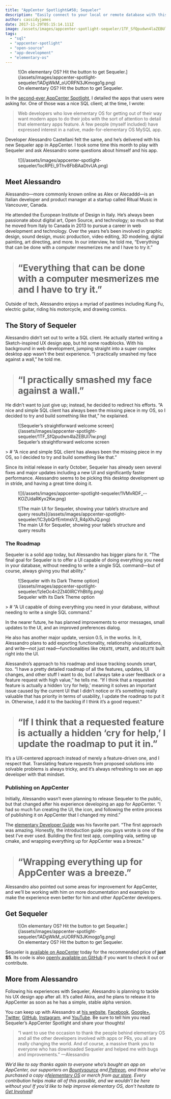 ```yaml
---
title: "AppCenter Spotlight&#58; Sequeler"
description: "Easily connect to your local or remote database with this friendly SQL client"
author: cassidyjames
date: 2017-11-29T05:15:14.111Z
image: /assets/images/appcenter-spotlight-sequeler/1TF_SfQpudwn4laZEBUl7iw.png
tags:
  - "sql"
  - "appcenter-spotlight"
  - "open-source"
  - "app-development"
  - "elementary-os"
---
```


<figure markdown="1">
![On elementary OS? Hit the button to get Sequeler.](/assets/images/appcenter-spotlight-sequeler/1ADgWkM_oUORFN3JKmogp1g.png)
<figcaption markdown="1">
On elementary OS? Hit the button to get Sequeler.
</figcaption>
</figure>

In the [second-ever AppCenter Spotlight](https://medium.com/elementaryos/appcenter-spotlight-more-beta-testers-d9743aec2619#48e5), I detailed the apps that users were asking for. One of those was a nice SQL client; at the time, I wrote:
> Web developers who love elementary OS for getting out of their way want modern apps to do their jobs with the sort of attention to detail that elementary apps feature.
> A few people (myself included) have expressed interest in a native, made-for-elementary OS MySQL app.

Developer Alessandro Castellani felt the same, and he’s delivered with his new Sequeler app in AppCenter. I took some time this month to play with Sequeler and ask Alessandro some questions about himself and his app.

<figure markdown="1">
![](/assets/images/appcenter-spotlight-sequeler/1ocRPEi_9Thv8FbBAaDtvUA.png)
</figure>

## Meet Alessandro

Alessandro—more commonly known online as Alex or Alecaddd—is an Italian developer and product manager at a startup called Ritual Music in Vancouver, Canada.

He attended the European Institute of Design in Italy. He’s always been passionate about digital art, Open Source, and technology; so much so that he moved from Italy to Canada in 2013 to pursue a career in web development and technology. Over the years he’s been involved in graphic design, sound design, music production, video editing, 3D modeling, digital painting, art directing, and more. In our interview, he told me, “Everything that can be done with a computer mesmerizes me and I have to try it.”
> # “Everything that can be done with a computer mesmerizes me and I have to try it.”

Outside of tech, Alessandro enjoys a myriad of pastimes including Kung Fu, electric guitar, riding his motorcycle, and drawing comics.

## The Story of Sequeler

Alessandro didn’t set out to write a SQL client. He actually started writing a Sketch-inspired UX design app, but hit some roadblocks. With his background in web development, jumping straight into a super complex desktop app wasn’t the best experience. “I practically smashed my face against a wall,” he told me.
> # “I practically smashed my face against a wall.”

He didn’t want to just give up; instead, he decided to redirect his efforts. “A nice and simple SQL client has always been the missing piece in my OS, so I decided to try and build something like that,” he explained.

<figure markdown="1">
![Sequeler’s straightforward welcome screen](/assets/images/appcenter-spotlight-sequeler/1TF_SfQpudwn4laZEBUl7iw.png)
<figcaption markdown="1">
Sequeler’s straightforward welcome screen
</figcaption>
</figure>
> # “A nice and simple SQL client has always been the missing piece in my OS, so I decided to try and build something like that.”

Since its initial release in early October, Sequeler has already seen several fixes and major updates including a new UI and significantly faster performance. Alessandro seems to be picking this desktop development up in stride, and having a great time doing it.

<figure markdown="1">
![](/assets/images/appcenter-spotlight-sequeler/1VMvRDF_--KOZUdaRKyx2Kw.png)
</figure>

<figure markdown="1">
![The main UI for Sequeler, showing your table’s structure and query results](/assets/images/appcenter-spotlight-sequeler/1C3ybQrfEmtmsV3_R4pXhJQ.png)
<figcaption markdown="1">
The main UI for Sequeler, showing your table’s structure and query results
</figcaption>
</figure>

### The Roadmap

Sequeler is a solid app today, but Alessandro has bigger plans for it. “The final goal for Sequeler is to offer a UI capable of doing everything you need in your database, without needing to write a single SQL command—but of course, always giving you that ability.”

<figure markdown="1">
![Sequeler with its Dark Theme option](/assets/images/appcenter-spotlight-sequeler/1zIeOc4n2Zt40IRCYhBtifg.png)
<figcaption markdown="1">
Sequeler with its Dark Theme option
</figcaption>
</figure>
> # “A UI capable of doing everything you need in your database, without needing to write a single SQL command.”

In the nearer future, he has planned improvements to error messages, small updates to the UI, and an improved preferences dialog.

He also has another major update, version 0.5, in the works. In it, Alessandro plans to add exporting functionality, relationship visualizations, and write—not just read—functionalities like `CREATE`, `UPDATE`, and `DELETE` built right into the UI.

Alessandro’s approach to his roadmap and issue tracking sounds smart, too. “I have a pretty detailed roadmap of all the features, updates, UI changes, and other stuff I want to do, but I always take a user feedback or a feature request with high value,” he tells me. “If I think that a requested feature is actually a hidden ‘cry for help,’ meaning it solves an important issue caused by the current UI that I didn’t notice or it’s something really valuable that has priority in terms of usability, I update the roadmap to put it in. Otherwise, I add it to the backlog if I think it’s a good request.”
> # “If I think that a requested feature is actually a hidden ‘cry for help,’ I update the roadmap to put it in.”

It’s a UX-centered approach instead of merely a feature-driven one, and I respect that. Translating feature requests from proposed solutions into solvable problems is always tricky, and it’s always refreshing to see an app developer with that mindset.

### Publishing on AppCenter

Initially, Alessandro wasn’t even planning to release Sequeler to the public, but that changed after his experience developing an app for AppCenter. “I had so much fun creating the UI, the icon, and following the entire process of publishing it on AppCenter that I changed my mind.”

The [elementary Developer Guide](https://elementary.io/docs/code/getting-started) was his favorite part. “The first approach was amazing. Honestly, the introduction guide you guys wrote is one of the best I’ve ever used. Building the first test app, compiling vala, setting up cmake, and wrapping everything up for AppCenter was a breeze.”
> # “Wrapping everything up for AppCenter was a breeze.”

Alessandro also pointed out some areas for improvement for AppCenter, and we’ll be working with him on more documentation and examples to make the experience even better for him and other AppCenter developers.

## Get Sequeler

<figure markdown="1">
![On elementary OS? Hit the button to get Sequeler.](/assets/images/appcenter-spotlight-sequeler/1ADgWkM_oUORFN3JKmogp1g.png)
<figcaption markdown="1">
On elementary OS? Hit the button to get Sequeler.
</figcaption>
</figure>

Sequeler is [available on AppCenter](https://appcenter.elementary.io/com.github.alecaddd.sequeler) today for the recommended price of **just $5**. Its code is also [openly available on GitHub](https://github.com/Alecaddd/sequeler) if you want to check it out or contribute.

## More from Alessandro

Following his experiences with Sequeler, Alessandro is planning to tackle his UX design app after all. It’s called Akira, and he plans to release it to AppCenter as soon as he has a simple, stable alpha version.

You can keep up with Alessandro at [his website](http://www.alecaddd.com/), [Facebook](https://www.facebook.com/alecadddpage), [Google+](https://plus.google.com/+AlessandroCastellani), [Twitter](https://twitter.com/alecaddd), [GitHub](https://github.com/Alecaddd), [Instagram](https://www.instagram.com/alecaddd/), and [YouTube](https://www.youtube.com/user/williamprey). Be sure to tell him you read Sequeler’s AppCenter Spotlight and share your thoughts!
> “I want to use the occasion to thank the people behind elementary OS and all the other developers involved with apps or PRs, you all are really changing the world. And of course, a massive thank you to everyone who has downloaded Sequeler and helped me with bugs and improvements.”
> —Alessandro

*We’d like to say thanks again to everyone who’s bought an app on AppCenter, our supporters on [Bountysource](https://salt.bountysource.com/teams/elementary) and[ Patreon](https://www.patreon.com/elementary), and those who’ve purchased a copy of[elementary OS](https://elementary.io/) or merch from [our store](https://elementary.io/store/). Every contribution helps make all of this possible, and we wouldn’t be here without you! If you’d like to help improve elementary OS, don’t hesitate to [Get Involved](https://elementary.io/get-involved)!*